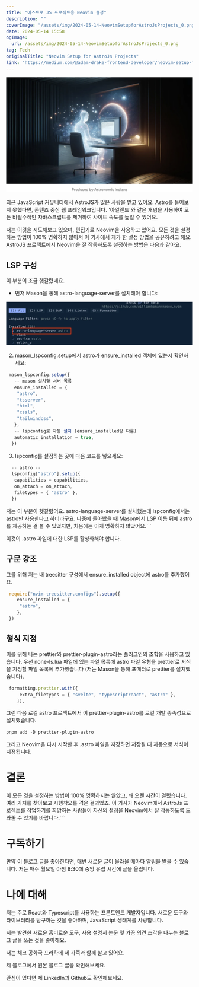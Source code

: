 ```yaml
---
title: "아스트로 JS 프로젝트용 Neovim 설정"
description: ""
coverImage: "/assets/img/2024-05-14-NeovimSetupforAstroJsProjects_0.png"
date: 2024-05-14 15:58
ogImage: 
  url: /assets/img/2024-05-14-NeovimSetupforAstroJsProjects_0.png
tag: Tech
originalTitle: "Neovim Setup for AstroJs Projects"
link: "https://medium.com/@adam-drake-frontend-developer/neovim-setup-for-astrojs-projects-ef8c405765ab"
---
```



![AstroJS](/assets/img/2024-05-14-NeovimSetupforAstroJsProjects_0.png)

최근 JavaScript 커뮤니티에서 AstroJS가 많은 사랑을 받고 있어요. Astro를 들어보지 못했다면, 콘텐츠 중심 웹 프레임워크입니다. '아일랜드'와 같은 개념을 사용하여 모든 비필수적인 자바스크립트를 제거하여 사이트 속도를 높일 수 있어요.

저는 이것을 시도해보고 있으며, 편집기로 Neovim을 사용하고 있어요. 모든 것을 설정하는 방법이 100% 명확하지 않아서 이 기사에서 제가 한 설정 방법을 공유하려고 해요. AstroJS 프로젝트에서 Neovim을 잘 작동하도록 설정하는 방법은 다음과 같아요.

## LSP 구성



이 부분이 조금 헷갈렸네요.

- 먼저 Mason을 통해 astro-language-server를 설치해야 합니다:

![astro-language-server 설치](/assets/img/2024-05-14-NeovimSetupforAstroJsProjects_1.png)

2. mason_lspconfig.setup에서 astro가 ensure_installed 객체에 있는지 확인하세요:



```js
 mason_lspconfig.setup({
   -- mason 설치할 서버 목록
   ensure_installed = {
    "astro",
    "tsserver",
    "html",
    "cssls",
    "tailwindcss",
   },
   -- lspconfig로 자동 설치 (ensure_installed랑 다름)
   automatic_installation = true,
  })
```

3. lspconfig를 설정하는 곳에 다음 코드를 넣으세요:

```js
  -- astro --
  lspconfig["astro"].setup({
   capabilities = capabilities,
   on_attach = on_attach,
   filetypes = { "astro" },
  })
```

저는 이 부분이 헷갈렸어요. astro-language-server를 설치했는데 lspconfig에서는 astro만 사용한다고 하더라구요. 나중에 돌아봤을 때 Mason에서 LSP 이름 뒤에 astro를 제공하는 걸 볼 수 있었지만, 처음에는 이게 명확하지 않았어요.```



이것이 .astro 파일에 대한 LSP를 활성화해야 합니다.

## 구문 강조

그를 위해 저는 내 treesitter 구성에서 ensure_installed object에 astro를 추가했어요.

```js
 require("nvim-treesitter.configs").setup({
    ensure_installed = {
     "astro",
    },
 })
```



## 형식 지정

이를 위해 나는 prettier와 prettier-plugin-astro라는 플러그인의 조합을 사용하고 있습니다. 우선 none-ls.lua 파일에 있는 파일 목록에 astro 파일 유형을 prettier로 서식을 지정할 파일 목록에 추가했습니다 (저는 Mason을 통해 포매터로 prettier를 설치했습니다).

```js
 formatting.prettier.with({
     extra_filetypes = { "svelte", "typescriptreact", "astro" },
    }), 
```

그런 다음 로컬 astro 프로젝트에서 이 prettier-plugin-astro를 로컬 개발 종속성으로 설치했습니다.



```js
pnpm add -D prettier-plugin-astro
```

그리고 Neovim을 다시 시작한 후 .astro 파일을 저장하면 저장될 때 자동으로 서식이 지정됩니다.

# 결론

이 모든 것을 설정하는 방법이 100% 명확하지는 않았고, 꽤 오랜 시간이 걸렸습니다. 여러 가지를 찾아보고 시행착오를 격은 결과였죠. 이 기사가 Neovim에서 AstroJs 프로젝트를 작업하기를 희망하는 사람들이 자신의 설정을 Neovim에서 잘 작동하도록 도와줄 수 있기를 바랍니다.```



# 구독하기

만약 이 블로그 글을 좋아한다면, 매번 새로운 글이 올라올 때마다 알림을 받을 수 있습니다. 저는 매주 월요일 아침 8:30에 중앙 유럽 시간에 글을 올립니다.

# 나에 대해

저는 주로 React와 Typescript를 사용하는 프론트엔드 개발자입니다. 새로운 도구와 라이브러리를 탐구하는 것을 좋아하며, JavaScript 생태계를 사랑합니다.



저는 발견한 새로운 흥미로운 도구, 사용 설명서 논문 및 가끔 의견 조각을 나누는 블로그 글을 쓰는 것을 좋아해요.

저는 체코 공화국 프라하에 제 가족과 함께 살고 있어요.

제 블로그에서 원본 블로그 글을 확인해보세요.

관심이 있다면 제 LinkedIn과 Github도 확인해보세요.